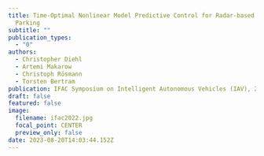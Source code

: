 ```yaml
---
title: Time‑Optimal Nonlinear Model Predictive Control for Radar‑based Automated
  Parking
subtitle: ""
publication_types:
  - "0"
authors:
  - Christopher Diehl
  - Artemi Makarow
  - Christoph Rösmann
  - Torsten Bertram
publication: IFAC Symposium on Intelligent Autonomous Vehicles (IAV), 2022
draft: false
featured: false
image:
  filename: ifac2022.jpg
  focal_point: CENTER
  preview_only: false
date: 2023-08-20T14:03:44.152Z
---
```

